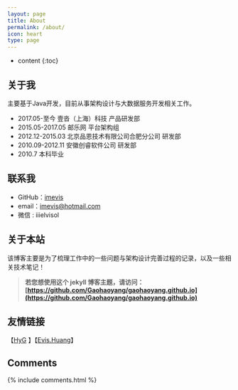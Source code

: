```yaml
---
layout: page
title: About
permalink: /about/
icon: heart
type: page
---
```


* content
{:toc}

## 关于我

主要基于Java开发，目前从事架构设计与大数据服务开发相关工作。

* 2017.05-至今 壹沓（上海）科技 产品研发部
* 2015.05-2017.05 邮乐网 平台架构组
* 2012.12-2015.03 北京品恩技术有限公司合肥分公司 研发部
* 2010.09-2012.11 安徽创睿软件公司 研发部
* 2010.7 本科毕业

## 联系我

* GitHub：[imevis](https://github.com/imevis)
* email：imevis@hotmail.com
* 微信 : iiielvisol

## 关于本站

该博客主要是为了梳理工作中的一些问题与架构设计完善过程的记录，以及一些相关技术笔记！

>**若您想使用这个 jekyll 博客主题，请访问：[https://github.com/Gaohaoyang/gaohaoyang.github.io](https://github.com/Gaohaoyang/gaohaoyang.github.io)**


## 友情链接

【[HyG](https://gaohaoyang.github.io/) 】【[Evis.Huang](https://imevis.github.io/)】

## Comments

{% include comments.html %}
